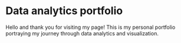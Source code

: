 # Data analytics portfolio
Hello and thank you for visiting my page! This is my personal portfolio portraying my journey through data analytics and visualization. 
